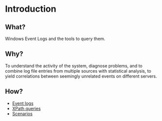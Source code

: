 # Introduction

## What?

Windows Event Logs and the tools to query them.

## Why?

To understand the activity of the system, diagnose problems, and to combine log file entries from multiple sources with 
statistical analysis, to yield correlations between seemingly unrelated events on different servers.

## How?

* [Event logs](events.md)
* [XPath queries](xpath.md)
* [Scenarios](scenarios.md)

